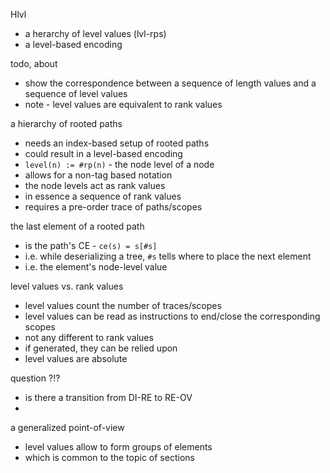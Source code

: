 
Hlvl
- a herarchy of level values (lvl-rps)
- a level-based encoding

todo, about
- show the correspondence between
  a sequence of length values and
  a sequence of level values
- note - level values are equivalent
  to rank values

a hierarchy of rooted paths
- needs an index-based setup of rooted paths
- could result in a level-based encoding
- `level(n) := #rp(n)` - the node level of a node
- allows for a non-tag based notation
- the node levels act as rank values
- in essence a sequence of rank values
- requires a pre-order trace of paths/scopes

the last element of a rooted path
- is the path's CE - `ce(s) = s[#s]`
- i.e. while deserializing a tree, `#s`
  tells where to place the next element
- i.e. the element's node-level value

level values vs. rank values
- level values count the number of traces/scopes
- level values can be read as instructions
  to end/close the corresponding scopes
- not any different to rank values
- if generated, they can be relied upon
- level values are absolute

question ?!?
- is there a transition from DI-RE to RE-OV
-

a generalized point-of-view
- level values allow to form groups of elements
- which is common to the topic of sections
